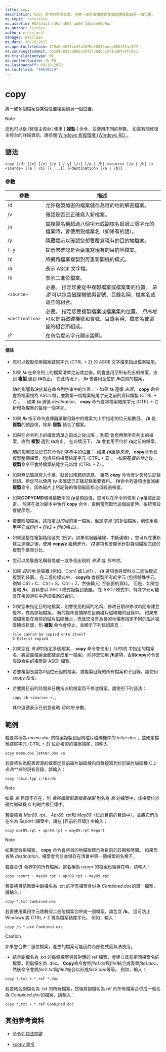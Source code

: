 ```yaml
---
title: copy
description: Copy 命令的參考文章，可將一或多個檔案從某個位置複製到另一個位置。
ms.topic: reference
ms.assetid: 9624d4a1-349a-4693-ad00-1d1d4e59e9ac
ms.author: lizross
author: eross-msft
manager: mtillman
ms.date: 10/16/2017
ms.openlocfilehash: 129a6e4575be47ab876ef6943aeca803269ac529
ms.sourcegitcommit: db2d46842c68813d043738d6523f13d8454fc972
ms.translationtype: MT
ms.contentlocale: zh-TW
ms.lasthandoff: 09/10/2020
ms.locfileid: "89629229"
---
```

# <a name="copy"></a>copy

將一或多個檔案從某個位置複製到另一個位置。

> [!NOTE]
> 您也可以從 [修復主控台] 使用 [ **複製** ] 命令，並使用不同的參數。 如需有關修復主控台的詳細資訊，請參閱 [Windows 修復環境 (Windows RE) ](/windows-hardware/manufacture/desktop/windows-recovery-environment--windows-re--technical-reference)。

## <a name="syntax"></a>語法

```
copy [/d] [/v] [/n] [/y | /-y] [/z] [/a | /b] <source> [/a | /b] [+<source> [/a | /b] [+ ...]] [<destination> [/a | /b]]
```

### <a name="parameters"></a>參數

| 參數 | 描述 |
| --------- | ----------- |
| /d | 允許複製加密的檔案儲存為目的地的解密檔案。 |
| /v | 確認是否已正確寫入新檔案。 |
| /n | 當複製名稱超過八個字元或副檔名超過三個字元的檔案時，會使用短檔案名（如果有的話）。 |
| /y | 隱藏提示以確認您想要覆寫現有的目的地檔案。 |
| /-y | 提示您確認是否要覆寫現有的目的地檔案。 |
| /z | 將網路檔案複製到可重新開機的模式。 |
| /a | 表示 ASCII 文字檔。 |
| /b | 表示二進位檔案。 |
| `<source>` | 必要。 指定您要從中複製檔案或檔案集的位置。 *來源* 可以包含磁碟機號與冒號、目錄名稱、檔案名或這些的組合。 |
| `<destination>` | 必要。 指定您要複製檔案或檔案集的位置。 *目的地* 可以是由磁碟機號和冒號、目錄名稱、檔案名或這些的組合所組成。 |
| /? | 在命令提示字元顯示說明。 |

#### <a name="remarks"></a>備註

- 您可以複製使用檔案結尾字元 (CTRL + Z) 的 ASCII 文字檔來指出檔案結尾。

- 如果 **/a** 在命令列上的檔案清單之前或之後，則會套用至所有列出的檔案，直到 **複製** 遇到 **/b**為止。 在此情況下， **/b** 會套用至位於 **/b**之前的檔案。

    **/A**的影響取決於其在命令列字串中的位置：
      - 如果 **/a** 遵循 *來源*， **copy** 命令會將檔案視為 ASCII 檔，並將第一個檔案結尾字元之前的資料複製 (CTRL + Z) 。
      - 如果 **/a** 遵循 *destination*， **copy** 命令會將檔案結尾字元 (CTRL + Z) 新增為檔案的最後一個字元。

- 如果 **/b** 指示命令直譯器讀取目錄中的檔案大小所指定的位元組數目。 **/b** 是 **複製**的預設值，除非 **複製** 結合了檔案。

- 如果在命令列上的檔案清單之前或之後出現 **，則它** 會套用至所有列出的檔案，直到 **複製** 遇到 **/a**為止。 在此情況下， **/a** 會套用至位於 **/a**之前的檔案。

    **/B**的影響取決於其在命令列字串中的位置：-如果 **/b**跟隨*來源*， **copy**命令會複製整個檔案，包括任何檔案結尾字元 (CTRL + Z) 。
        -如果**在***目的地*之後，**複製**命令不會將檔案結尾字元新增 (CTRL + Z) 。

- 如果無法驗證寫入作業，就會出現錯誤訊息。 雖然 **copy** 命令很少會發生記錄錯誤，但您可以使用 **/v** 來確認已正確記錄重要資料。 **/V**命令列選項也會減緩**複製**命令，因為磁片上所記錄的每個磁區都必須經過檢查。

- 如果**COPYCMD**環境變數中的 **/y**是預設值，您可以在命令列使用 **/-y**覆寫此設定。 除非在批次腳本中執行 **copy** 命令，否則當您取代這個設定時，系統預設會提示您。

- 若要附加檔案，請指定*目的地*的單一檔案，但是*來源* (的多個檔案，則使用萬用字元或*file1* + *file2* + *file3*格式) 。

- 如果連接在複製階段遺失 (例如，如果伺服器離線，中斷連線) ，您可以在重新建立連線之後，使用 **copy/z** 繼續進行。 **/Z**選項也會顯示針對每個檔案完成的複製作業百分比。

- 您可以將裝置名稱替換成一或多個出現的 *來源* 或 *目的地*。

- 如果 *目的地* 是裝置 (例如，Com1 或 Lpt1) ， **/b** 選項會將資料以二進位模式複製到裝置。 在二進位模式中， **copy/b** 會複製所有的字元 (包括特殊字元，例如 Ctrl + C、Ctrl + S、Ctrl + Z，然後輸入) 至裝置的資料。 但是，如果您省略 **/b**，資料會以 ASCII 模式複製到裝置。 在 ASCII 模式中，特殊字元可能會在複製過程中造成檔案的合併。

- 如果您未指定目的地檔案，則會使用相同的名稱、修改日期和修改時間來建立複本，做為原始檔案。 新的複本會儲存在目前磁片磁碟機的目錄中。 如果來源檔案是在目前的磁片磁碟機上，而且您沒有為目的地檔案指定不同的磁片磁碟機或目錄，則 **複製** 命令會停止，並顯示下列錯誤訊息：

    ```
    File cannot be copied onto itself
    0 File(s) copied
    ```

- 如果您在 *來源*中指定多個檔案， **copy** 命令會使用 [ *目的地*] 中指定的檔案名，將這些檔案全部結合成單一檔案。 除非您使用 **/b**選項，否則**copy**命令會假設合併的檔案是 ASCII 檔案。

- 若要複製長度為0個位元組的檔案，或複製目錄的所有檔案和子目錄，請使用 [xcopy 命令](xcopy.md)。

- 若要將目前的時間和日期指派給檔案而不修改檔案，請使用下列語法：

    ```
    copy /b <source> +,,
    ```

    其中逗號表示已刻意省略 *目的地* 參數。

## <a name="examples"></a>範例

若要將稱為 *memo.doc* 的檔案複製到目前磁片磁碟機中的 *letter.doc* ，並確定檔案結尾字元 (CTRL + Z) 位於複製的檔案結尾，請輸入：

```
copy memo.doc letter.doc /a
```

若要將名為配置資源的檔案從目前磁片磁碟機和目錄複寫到位於磁片磁碟機 C*上名為**鳥*的現有目錄，請輸入：

```
copy robin.typ c:\birds
```

> [!NOTE]
> 如果 *鳥* 目錄不存在，則 *會將檔案配置檔案複製* 到名為 *鳥* 的檔案中，該檔案位於磁片磁碟機 C 的磁片根目錄中。

若要結合 *Mar89. rpt*、 *Apr89. rpt*和 *May89*（位於目前的目錄中），並將它們放在名為 *Report* (檔案中，請在 [目前的目錄]) 中輸入：

```
copy mar89.rpt + apr89.rpt + may89.rpt Report
```

> [!NOTE]
> 如果您合併檔案， **copy** 命令會將目的地檔案標示為目前的日期和時間。 如果您省略 *destination*，檔案會合並並儲存在清單中第一個檔案的名稱下。

若要合併 *報表*中的所有檔案，當名稱為 *report* 的檔案已經存在時，請輸入：

```
copy report + mar89.rpt + apr89.rpt + may89.rpt
```

若要將目前目錄中副檔名為 .txt 的所有檔案合併為 *Combined.doc*的單一檔案，請輸入：

```
copy *.txt Combined.doc
```

若要使用萬用字元將數個二進位檔案合併成一個檔案，請包含 **/b**。 這可防止 Windows 將 CTRL + Z 視為檔案結尾字元。 例如，輸入：

```
copy /b *.exe Combined.exe
```

> [!CAUTION]
> 如果您合併二進位檔案，產生的檔案可能因為內部格式而無法使用。

- 結合副檔名為 .txt 的每個檔案與其對應的 ref 檔案，會建立具有相同檔案名的檔案，但副檔名為 .doc。 **Copy**命令會將*file1.txt*與*file1*結合成表單*file1.doc*，然後命令會將*file2.txt*與*file2*結合以形成*file2.doc*等等。 例如，輸入：

```
copy *.txt + *.ref *.doc
```

若要結合副檔名為 .txt 的所有檔案，然後將副檔名為 ref 的所有檔案合併成一個名為 *Combined.doc*的檔案，請輸入：

```
copy *.txt + *.ref Combined.doc
```

## <a name="additional-references"></a>其他參考資料

- [命令列語法關鍵](command-line-syntax-key.md)

- [xcopy 命令](xcopy.md)
